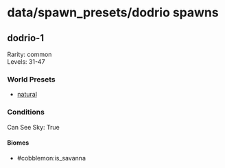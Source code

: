 # data/spawn_presets/dodrio spawns  
  
## dodrio-1  
Rarity: common  
Levels: 31-47  
  
### World Presets  
* [natural](/data/world_presets/natural.md)  
  
### Conditions  
Can See Sky: True  
  
#### Biomes  
  * #cobblemon:is_savanna
  

